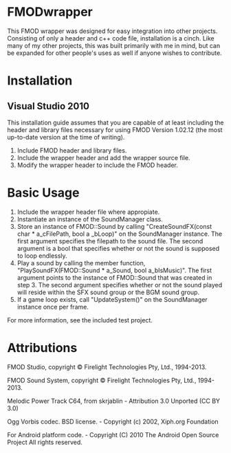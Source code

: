 FMODwrapper
===========
This FMOD wrapper was designed for easy integration into other projects. Consisting of only a header and c++ code file, installation is a cinch. Like many of my other projects, this was built primarily with me in mind, but can be expanded for other people's uses as well if anyone wishes to contribute.

Installation
============

Visual Studio 2010
----------------------

This installation guide assumes that you are capable of at least including the header and library files necessary for using FMOD Version 1.02.12 (the most up-to-date version at the time of writing).

1. Include FMOD header and library files.
2. Include the wrapper header and add the wrapper source file.
3. Modify the wrapper header to include the FMOD header.

Basic Usage
===========

1. Include the wrapper header file where appropiate.
2. Instantiate an instance of the SoundManager class.
3. Store an instance of FMOD::Sound by calling "CreateSoundFX(const char * a\_cFilePath, bool a \_bLoop)" on the SoundManager instance. The first argument specifies the filepath to the sound file. The second argument is a bool that specifies whether or not the sound is supposed to loop endlessly.
4. Play a sound by calling the member function, "PlaySoundFX(FMOD::Sound * a\_Sound, bool a\_bIsMusic)". The first argument points to the instance of FMOD::Sound that was created in step 3. The second argument specifies whether or not the sound played will reside within the SFX sound group or the BGM sound group.
5. If a game loop exists, call "UpdateSystem()" on the SoundManager instance once per frame.

For more information, see the included test project.

Attributions
===================

FMOD Studio, copyright © Firelight Technologies Pty, Ltd., 1994-2013.

FMOD Sound System, copyright © Firelight Technologies Pty, Ltd., 1994-2013.


Melodic Power Track C64, from skrjablin - Attribution 3.0 Unported (CC BY 3.0)


Ogg Vorbis codec. BSD license. - Copyright (c) 2002, Xiph.org Foundation


For Android platform code. - Copyright (C) 2010 The Android Open Source Project All rights reserved.
